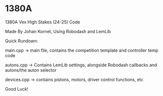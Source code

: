 # 1380A
1380A Vex High Stakes (24-25)  Code

Made By Johan Kornet, Using Robodash and LemLib

Quick Rundown:

main.cpp -> main file, contains the competition template and controller temp code

autons.cpp -> Contains LemLib settings, alongside Robodash callbacks and autons/the auton selector

devices.cpp -> contains pistons, motors, driver control functions, etc

Good Luck! 
